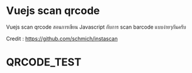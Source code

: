 # Vuejs scan qrcode
Vuejs scan qrcode สอนการเขียน Javascript กับการ scan barcode แบบง่ายๆกันครับ

Credit : https://github.com/schmich/instascan
# QRCODE_TEST
